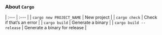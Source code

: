 ### About ```Cargo```
| :--- | :--- | 
| ```cargo new PROJECT_NAME``` | New project | 
| ```cargo check``` | Check if that’s an error | 
| ```cargo build``` | Generate a binary | 
| ```cargo build --release``` | Generate a binary for release | 